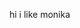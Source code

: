 hi i like monika

<!---
monikaheart/monikaheart is a ✨ special ✨ repository because its `README.md` (this file) appears on your GitHub profile.
You can click the Preview link to take a look at your changes.
--->

